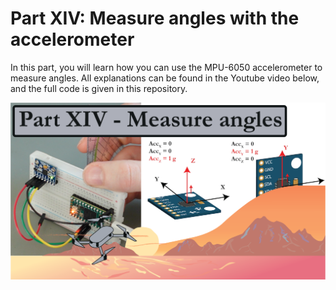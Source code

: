 # Part XIV: Measure angles with the accelerometer

In this part, you will learn how you can use the MPU-6050 accelerometer to measure angles. All explanations can be found in the Youtube video below, and the full code is given in this repository.

[![alt text](https://github.com/CarbonAeronautics/Part-XIV-MeasureAngles/blob/3e5bb9987aacd40149cf46a973528d9391c9150f/THUMBNAIL_YOUTUBE.png?raw=true)](https://www.youtube.com/watch?v=7VW_XVbtu9k)
